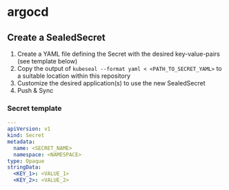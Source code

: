 # argocd

## Create a SealedSecret

1. Create a YAML file defining the Secret with the desired key-value-pairs (see template below)
2. Copy the output of `kubeseal --format yaml < <PATH_TO_SECRET_YAML>` to a suitable location within this repository
3. Customize the desired application(s) to use the new SealedSecret
4. Push & Sync

### Secret template

```yaml
---
apiVersion: v1
kind: Secret
metadata:
  name: <SECRET_NAME>
  namespace: <NAMESPACE>
type: Opaque
stringData:
  <KEY_1>: <VALUE_1>
  <KEY_2>: <VALUE_2>
```
